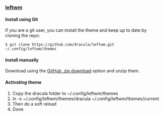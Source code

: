 ### [leftwm](https://github.com/leftwm/leftwm)

#### Install using Git

If you are a git user, you can install the theme and keep up to date by cloning the repo:

    $ git clone https://github.com/dracula/leftwm.git ~/.config/leftwm/themes

#### Install manually

Download using the [GitHub .zip download](https://github.com/dracula/leftwm/archive/master.zip) option and unzip them.

#### Activating theme

1. Copy the dracula folder to ~/.config/leftwm/themes
2. ln -s ~/.config/leftwm/themes/dracula ~/.config/leftwm/themes/current
3. Then do a soft reload
4. Done